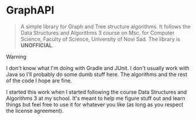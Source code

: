 # GraphAPI

> A simple library for Graph and Tree structure algorithms. It follows the
> Data Structures and Algorithms 3 course on Msc. for Computer Science, Faculty
> of Science, University of Novi Sad. The library is __UNOFFICIAL__.

> [!WARNING]
> I don't know what I'm doing with Gradle and JUnit. I don't usually work with
> Java so I'll probably do some dumb stuff here. The algorithms and the rest of
> the code I hope are fine.

I started this work when I started following the course Data Structures and
Algorithms 3 at my school. It's meant to help me figure stuff out and learn
things but feel free to use it for whatever you like (as long as you respect the
license agreement).

